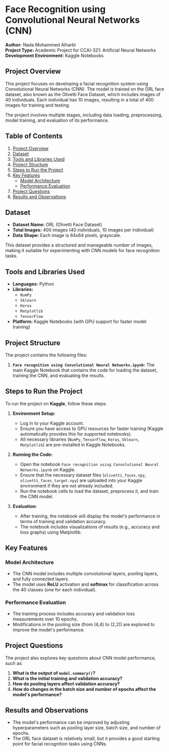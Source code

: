 # Face Recognition using Convolutional Neural Networks (CNN)

**Author:** Nada Mohammed Alharbi  
**Project Type:** Academic Project for CCAI-321: Artificial Neural Networks  
**Development Environment:** Kaggle Notebooks

## Project Overview
This project focuses on developing a facial recognition system using Convolutional Neural Networks (CNN). The model is trained on the ORL face dataset, also known as the Olivetti Face Dataset, which includes images of 40 individuals. Each individual has 10 images, resulting in a total of 400 images for training and testing.

The project involves multiple stages, including data loading, preprocessing, model training, and evaluation of its performance.

## Table of Contents
1. [Project Overview](#project-overview)
2. [Dataset](#dataset)
3. [Tools and Libraries Used](#tools-and-libraries-used)
4. [Project Structure](#project-structure)
5. [Steps to Run the Project](#steps-to-run-the-project)
6. [Key Features](#key-features)
   - [Model Architecture](#model-architecture)
   - [Performance Evaluation](#performance-evaluation)
7. [Project Questions](#project-questions)
8. [Results and Observations](#results-and-observations)

## Dataset
- **Dataset Name:** ORL (Olivetti Face Dataset)
- **Total Images:** 400 images (40 individuals, 10 images per individual)
- **Data Shape:** Each image is 64x64 pixels, grayscale.

This dataset provides a structured and manageable number of images, making it suitable for experimenting with CNN models for face recognition tasks.

## Tools and Libraries Used
- **Languages:** Python
- **Libraries:**
  - `NumPy`
  - `Sklearn`
  - `Keras`
  - `Matplotlib`
  - `TensorFlow`
- **Platform:** Kaggle Notebooks (with GPU support for faster model training)

## Project Structure
The project contains the following files:
1. **`Face recognition using Convolutional Neural Networks.ipynb`:** The main Kaggle Notebook that contains the code for loading the dataset, training the CNN, and evaluating the results.

## Steps to Run the Project
To run the project on **Kaggle**, follow these steps:

1. **Environment Setup:**
   - Log in to your Kaggle account.
   - Ensure you have access to GPU resources for faster training (Kaggle automatically provides this for supported notebooks).
   - All necessary libraries (`NumPy`, `TensorFlow`, `Keras`, `Sklearn`, `Matplotlib`) are pre-installed in Kaggle Notebooks.

2. **Running the Code:**
   - Open the notebook `Face recognition using Convolutional Neural Networks.ipynb` on Kaggle.
   - Ensure that the necessary dataset files (`olivetti_faces.npy`, `olivetti_faces_target.npy`) are uploaded into your Kaggle environment if they are not already included.
   - Run the notebook cells to load the dataset, preprocess it, and train the CNN model.

3. **Evaluation:**
   - After training, the notebook will display the model's performance in terms of training and validation accuracy.
   - The notebook includes visualizations of results (e.g., accuracy and loss graphs) using Matplotlib.

## Key Features
### Model Architecture
- The CNN model includes multiple convolutional layers, pooling layers, and fully connected layers.
- The model uses **ReLU** activation and **softmax** for classification across the 40 classes (one for each individual).

### Performance Evaluation
- The training process includes accuracy and validation loss measurements over 10 epochs.
- Modifications in the pooling size (from (4,4) to (2,2)) are explored to improve the model's performance.

## Project Questions
The project also explores key questions about CNN model performance, such as:
1. **What is the output of `model.summary()`?**
2. **What is the initial training and validation accuracy?**
3. **How do pooling layers affect validation accuracy?**
4. **How do changes in the batch size and number of epochs affect the model's performance?**

## Results and Observations
- The model's performance can be improved by adjusting hyperparameters such as pooling layer size, batch size, and number of epochs.
- The ORL face dataset is relatively small, but it provides a good starting point for facial recognition tasks using CNNs.
